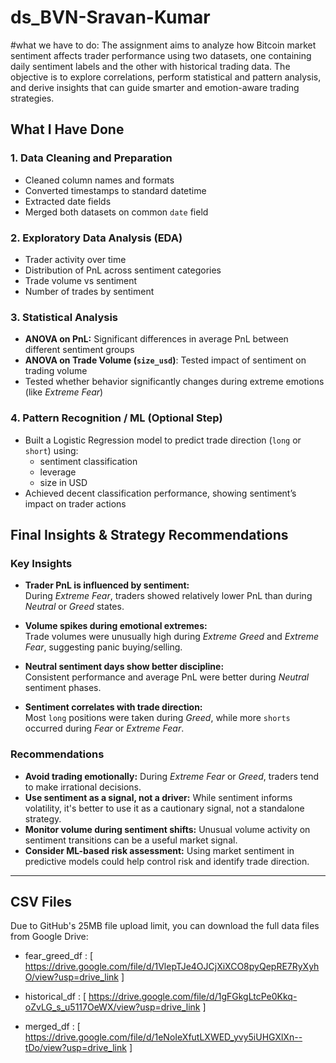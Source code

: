 # ds_BVN-Sravan-Kumar

#what we have to do:
The assignment aims to analyze how Bitcoin market sentiment affects trader performance using two datasets,  one containing daily sentiment labels and the other with historical trading data. The objective is to explore correlations, perform statistical and pattern analysis, and derive insights that can guide smarter and emotion-aware trading strategies.

##  What I Have Done

###  1. Data Cleaning and Preparation
- Cleaned column names and formats
- Converted timestamps to standard datetime
- Extracted date fields
- Merged both datasets on common `date` field

###  2. Exploratory Data Analysis (EDA)
- Trader activity over time
- Distribution of PnL across sentiment categories
- Trade volume vs sentiment
- Number of trades by sentiment

###  3. Statistical Analysis
- **ANOVA on PnL:** Significant differences in average PnL between different sentiment groups
- **ANOVA on Trade Volume (`size_usd`)**: Tested impact of sentiment on trading volume
- Tested whether behavior significantly changes during extreme emotions (like *Extreme Fear*)

###  4. Pattern Recognition / ML (Optional Step)
- Built a Logistic Regression model to predict trade direction (`long` or `short`) using:
  - sentiment classification
  - leverage
  - size in USD
- Achieved decent classification performance, showing sentiment’s impact on trader actions


##  Final Insights & Strategy Recommendations

###  Key Insights
- **Trader PnL is influenced by sentiment:**  
  During *Extreme Fear*, traders showed relatively lower PnL than during *Neutral* or *Greed* states.
  
- **Volume spikes during emotional extremes:**  
  Trade volumes were unusually high during *Extreme Greed* and *Extreme Fear*, suggesting panic buying/selling.

- **Neutral sentiment days show better discipline:**  
  Consistent performance and average PnL were better during *Neutral* sentiment phases.

- **Sentiment correlates with trade direction:**  
  Most `long` positions were taken during *Greed*, while more `shorts` occurred during *Fear* or *Extreme Fear*.

###  Recommendations
- **Avoid trading emotionally:** During *Extreme Fear* or *Greed*, traders tend to make irrational decisions.
- **Use sentiment as a signal, not a driver:** While sentiment informs volatility, it's better to use it as a cautionary signal, not a standalone strategy.
- **Monitor volume during sentiment shifts:** Unusual volume activity on sentiment transitions can be a useful market signal.
- **Consider ML-based risk assessment:** Using market sentiment in predictive models could help control risk and identify trade direction.

---

##  CSV Files

Due to GitHub's 25MB file upload limit, you can download the full data files from Google Drive:

- fear_greed_df :  [ https://drive.google.com/file/d/1VlepTJe4OJCjXiXCO8pyQepRE7RyXyhO/view?usp=drive_link ]

- historical_df : [ https://drive.google.com/file/d/1gFGkgLtcPe0Kkq-oZvLG_s_u5117OeWX/view?usp=drive_link ]

- merged_df : [ https://drive.google.com/file/d/1eNoIeXfutLXWED_yvy5iUHGXlXn--tDo/view?usp=drive_link ]

